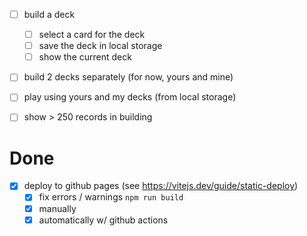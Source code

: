 - [ ] build a deck
  - [ ] select a card for the deck
  - [ ] save the deck in local storage
  - [ ] show the current deck
- [ ] build 2 decks separately (for now, yours and mine)

- [ ] play using yours and my decks (from local storage)
- [ ] show > 250 records in building

# Done

- [x] deploy to github pages (see https://vitejs.dev/guide/static-deploy)
  - [x] fix errors / warnings `npm run build`
  - [x] manually
  - [x] automatically w/ github actions

